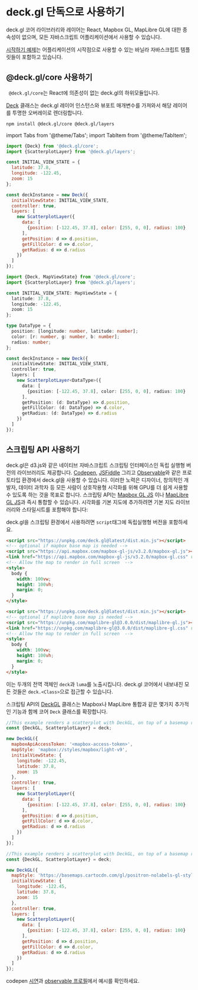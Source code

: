 # deck.gl 단독으로 사용하기

deck.gl 코어 라이브러리와 레이어는 React, Mapbox GL, MapLibre GL에 대한 종속성이 없으며, 모든 자바스크립트 어플리케이션에서 사용할 수 있습니다.

[시작하기 예제](https://github.com/visgl/deck.gl/tree/master/examples/get-started)는 어플리케이션의 시작점으로 사용할 수 있는 바닐라 자바스크립트 템플릿들이 포함하고 있습니다.


## @deck.gl/core 사용하기

` @deck.gl/core`는 React에 의존성이 없는 deck.gl의 하위모듈입니다.

[Deck](../api-reference/core/deck.md) 클래스는 deck.gl 레이어 인스턴스와 뷰포트 매개변수를 가져와서 해당 레이어를 투명한 오버레이로 렌더링합니다.

```bash
npm install @deck.gl/core @deck.gl/layers
```

import Tabs from '@theme/Tabs';
import TabItem from '@theme/TabItem';

<Tabs groupId="language">
  <TabItem value="js" label="JavaScript">

```js
import {Deck} from '@deck.gl/core';
import {ScatterplotLayer} from '@deck.gl/layers';

const INITIAL_VIEW_STATE = {
  latitude: 37.8,
  longitude: -122.45,
  zoom: 15
};

const deckInstance = new Deck({
  initialViewState: INITIAL_VIEW_STATE,
  controller: true,
  layers: [
    new ScatterplotLayer({
      data: [
        {position: [-122.45, 37.8], color: [255, 0, 0], radius: 100}
      ],
      getPosition: d => d.position,
      getFillColor: d => d.color,
      getRadius: d => d.radius
    })
  ]
});
```

  </TabItem>
  <TabItem value="ts" label="TypeScript">

```ts
import {Deck, MapViewState} from '@deck.gl/core';
import {ScatterplotLayer} from '@deck.gl/layers';

const INITIAL_VIEW_STATE: MapViewState = {
  latitude: 37.8,
  longitude: -122.45,
  zoom: 15
};

type DataType = {
  position: [longitude: number, latitude: number];
  color: [r: number, g: number, b: number];
  radius: number;
};

const deckInstance = new Deck({
  initialViewState: INITIAL_VIEW_STATE,
  controller: true,
  layers: [
    new ScatterplotLayer<DataType>({
      data: [
        {position: [-122.45, 37.8], color: [255, 0, 0], radius: 100}
      ],
      getPosition: (d: DataType) => d.position,
      getFillColor: (d: DataType) => d.color,
      getRadius: (d: DataType) => d.radius
    })
  ]
});
```

  </TabItem>
</Tabs>


## 스크립팅 API 사용하기

deck.gl은 d3.js와 같은 네이티브 자바스크립트 스크립팅 인터페이스인 독립 실행형 버전의 라이브러리도 제공합니다. [Codepen](https://codepen.io), [JSFiddle](https://jsfiddle.net) 그리고 [Observable](https://observablehq.com)와 같은 프로토타입 환경에서 deck.gl을 사용할 수 있습니다. 이러한 노력은 디자이너, 창의적인 개발자, 데이터 과학자 등 모든 사람이 상호작용형 시각화를 위해 GPU를 더 쉽게 사용할 수 있도록 하는 것을 목표로 합니다. 스크립팅 API는 [Mapbox GL JS](https://mapbox.com) 이나 [MapLibre GL JS](https://maplibre.org)과 즉시 통합할 수 있습니다. 시각화를 기본 지도에 추가하려면 기본 지도 라이브러리와 스타일시트를 포함해야 합니다:

deck.gl을 스크립팅 환경에서 사용하려면 `script`태그에 독립실행형 버전을 포함하세요.

<Tabs groupId="map-library">
  <TabItem value="mapbox" label="Mapbox">

```html
<script src="https://unpkg.com/deck.gl@latest/dist.min.js"></script>
<!-- optional if mapbox base map is needed -->
<script src="https://api.mapbox.com/mapbox-gl-js/v3.2.0/mapbox-gl.js"></script>
<link href="https://api.mapbox.com/mapbox-gl-js/v3.2.0/mapbox-gl.css" rel="stylesheet" />
<!-- Allow the map to render in full screen  -->
<style>
  body {
    width: 100vw;
    height: 100vh;
    margin: 0;
  }
</style>
```

  </TabItem>
  <TabItem value="maplibre" label="MapLibre">

```html
<script src="https://unpkg.com/deck.gl@latest/dist.min.js"></script>
<!-- optional if maplibre base map is needed -->
<script src="https://unpkg.com/maplibre-gl@3.0.0/dist/maplibre-gl.js"></script>
<link href="https://unpkg.com/maplibre-gl@3.0.0/dist/maplibre-gl.css" rel="stylesheet" />
<!-- Allow the map to render in full screen  -->
<style>
  body {
    width: 100vw;
    height: 100vh;
    margin: 0;
  }
</style>
```

  </TabItem>
</Tabs>

이는 두개의 전역 객체인 `deck`과 `luma`를 노출시킵니다. deck.gl 코어에서 내보내진 모든 것들은 `deck.<Class>`으로 접근할 수 있습니다.

스크립팅 API의 [DeckGL](../api-reference/core/deckgl.md) 클래스는 Mapbox나 MapLibre 통합과 같은 몇가지 추가적인 기능과 함께 코어 `Deck` 클래스를 확장합니다.

<Tabs groupId="map-library">
  <TabItem value="mapbox" label="Mapbox">

```js
//This example renders a scatterplot with DeckGL, on top of a basemap rendered with mapbox-gl, using a map style JSON from Carto.
const {DeckGL, ScatterplotLayer} = deck;

new DeckGL({
  mapboxApiAccessToken: '<mapbox-access-token>',
  mapStyle: 'mapbox://styles/mapbox/light-v9',
  initialViewState: {
    longitude: -122.45,
    latitude: 37.8,
    zoom: 15
  },
  controller: true,
  layers: [
    new ScatterplotLayer({
      data: [
        {position: [-122.45, 37.8], color: [255, 0, 0], radius: 100}
      ],
      getPosition: d => d.position,
      getFillColor: d => d.color,
      getRadius: d => d.radius
    })
  ]
});
```

  </TabItem>
  <TabItem value="maplibre" label="MapLibre">

```js
//This example renders a scatterplot with DeckGL, on top of a basemap rendered with maplibre-gl, using a map style JSON from Carto.
const {DeckGL, ScatterplotLayer} = deck;

new DeckGL({
  mapStyle: 'https://basemaps.cartocdn.com/gl/positron-nolabels-gl-style/style.json',
  initialViewState: {
    longitude: -122.45,
    latitude: 37.8,
    zoom: 15
  },
  controller: true,
  layers: [
    new ScatterplotLayer({
      data: [
        {position: [-122.45, 37.8], color: [255, 0, 0], radius: 100}
      ],
      getPosition: d => d.position,
      getFillColor: d => d.color,
      getRadius: d => d.radius
    })
  ]
});
```

  </TabItem>
</Tabs>

codepen [시연](https://codepen.io/vis-gl)과 [observable 프로필](https://beta.observablehq.com/@pessimistress)에서 예시를 확인하세요.
